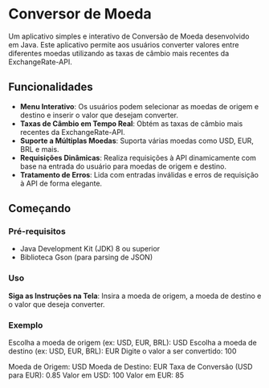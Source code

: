 # Conversor de Moeda

Um aplicativo simples e interativo de Conversão de Moeda desenvolvido em Java. Este aplicativo permite aos usuários converter valores entre diferentes moedas utilizando as taxas de câmbio mais recentes da ExchangeRate-API.

## Funcionalidades

- **Menu Interativo**: Os usuários podem selecionar as moedas de origem e destino e inserir o valor que desejam converter.
- **Taxas de Câmbio em Tempo Real**: Obtém as taxas de câmbio mais recentes da ExchangeRate-API.
- **Suporte a Múltiplas Moedas**: Suporta várias moedas como USD, EUR, BRL e mais.
- **Requisições Dinâmicas**: Realiza requisições à API dinamicamente com base na entrada do usuário para moedas de origem e destino.
- **Tratamento de Erros**: Lida com entradas inválidas e erros de requisição à API de forma elegante.

## Começando

### Pré-requisitos

- Java Development Kit (JDK) 8 ou superior
- Biblioteca Gson (para parsing de JSON)



### Uso


  **Siga as Instruções na Tela**: Insira a moeda de origem, a moeda de destino e o valor que deseja converter.

### Exemplo
Escolha a moeda de origem (ex: USD, EUR, BRL): USD
Escolha a moeda de destino (ex: USD, EUR, BRL): EUR
Digite o valor a ser convertido: 100

Moeda de Origem: USD
Moeda de Destino: EUR
Taxa de Conversão (USD para EUR): 0.85
Valor em USD: 100
Valor em EUR: 85
